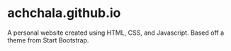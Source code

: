 # achchala.github.io
A personal website created using HTML, CSS, and Javascript. Based off a theme from Start Bootstrap. 

